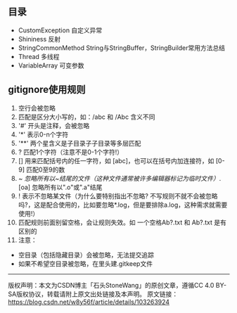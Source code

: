 ## 目录
- CustomException 自定义异常
- Shininess 反射
- StringCommonMethod String与StringBuffer，StringBuilder常用方法总结
- Thread 多线程
- VariableArray 可变参数


## gitignore使用规则

1. 空行会被忽略 
2. 匹配是区分大小写的，如：/abc 和 /Abc 含义不同
3. '#' 开头是注释，会被忽略
4. '*' 表示0-n个字符
5. '**' 两个星含义是子目录子子目录等多层匹配 
6. ? 匹配1个字符（注意不是0-1个字符!）
7. [] 用来匹配括号内的任一字符，如 [abc]，也可以在括号内加连接符，如 [0-9] 匹配0至9的数
8. *~ 忽略所有以~结尾的文件（这种文件通常被许多编辑器标记为临时文件）*.[oa] 忽略所有以".o"或".a"结尾
9. ! 表示不忽略某文件（为什么要特别指出不忽略? 不写规则不就不会被忽略吗?，这是配合使用的，比如要忽略*.log，但是要排除a.log，这种需求就需要使用!） 
10. 匹配规则前面别留空格，会让规则失效。如 一个空格Ab?.txt 和 Ab?.txt 是有区别的
11. 注意： 
- 空目录（包括隐藏目录）会被忽略，无法提交追踪 
- 如果不希望空目录被忽略，在里头建.gitkeep文件
---
版权声明：本文为CSDN博主「石头StoneWang」的原创文章，遵循CC 4.0 BY-SA版权协议，转载请附上原文出处链接及本声明。
原文链接：https://blog.csdn.net/w8y56f/article/details/103263924